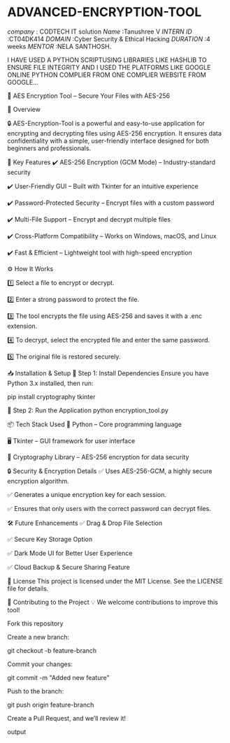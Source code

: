 # ADVANCED-ENCRYPTION-TOOL
*company* : CODTECH IT solution
*Name* :Tanushree V
*INTERN ID* :CT04DK414
*DOMAIN* :Cyber Security & Ethical Hacking
*DURATION* :4 weeks
*MENTOR* :NELA SANTHOSH.

I HAVE USED A PYTHON SCRIPTUSING LIBRARIES LIKE HASHLIB TO
ENSURE FILE INTEGRITY AND I USED THE PLATFORMS LIKE GOOGLE ONLINE PYTHON COMPLIER FROM ONE COMPLIER WEBSITE FROM GOOGLE...

🔐 AES Encryption Tool – Secure Your Files with AES-256

📌 Overview

🔒 AES-Encryption-Tool is a powerful and easy-to-use application for encrypting and decrypting files using AES-256 encryption. It ensures data confidentiality with a simple, user-friendly interface designed for both beginners and professionals.


🚀 Key Features
✔️ AES-256 Encryption (GCM Mode) – Industry-standard security

✔️ User-Friendly GUI – Built with Tkinter for an intuitive experience

✔️ Password-Protected Security – Encrypt files with a custom password

✔️ Multi-File Support – Encrypt and decrypt multiple files

✔️ Cross-Platform Compatibility – Works on Windows, macOS, and Linux

✔️ Fast & Efficient – Lightweight tool with high-speed encryption

⚙️ How It Works

1️⃣ Select a file to encrypt or decrypt.

2️⃣ Enter a strong password to protect the file.

3️⃣ The tool encrypts the file using AES-256 and saves it with a .enc extension.

4️⃣ To decrypt, select the encrypted file and enter the same password.

5️⃣ The original file is restored securely.

📥 Installation & Setup
🔹 Step 1: Install Dependencies
Ensure you have Python 3.x installed, then run:

pip install cryptography tkinter

🔹 Step 2: Run the Application
python encryption_tool.py

📦 Tech Stack Used
🚀 Python – Core programming language

🖥️ Tkinter – GUI framework for user interface

🔐 Cryptography Library – AES-256 encryption for data security

🔒 Security & Encryption Details
✅ Uses AES-256-GCM, a highly secure encryption algorithm.

✅ Generates a unique encryption key for each session.

✅ Ensures that only users with the correct password can decrypt files.

🛠️ Future Enhancements
✅ Drag & Drop File Selection

✅ Secure Key Storage Option

✅ Dark Mode UI for Better User Experience

✅ Cloud Backup & Secure Sharing Feature

📜 License
This project is licensed under the MIT License. See the LICENSE file for details.

🤝 Contributing to the Project
💡 We welcome contributions to improve this tool!

Fork this repository

Create a new branch:

git checkout -b feature-branch

Commit your changes:

git commit -m "Added new feature"

Push to the branch:

git push origin feature-branch

Create a Pull Request, and we’ll review it!

output

